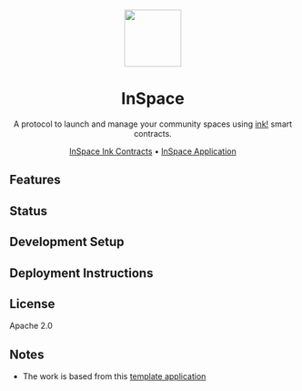 <br/>

<p align="center">
  <img src="https://github.com/CoongCrafts/inspaciness/assets/6867026/845fa326-7a44-4139-9bb8-a3c02874d3c4" height="100">
</p>

<h1 align="center">
InSpace
</h1>

<p align="center">
A protocol to launch and manage your community spaces using <a href="https://use.ink">ink!</a> smart contracts.
<p>

<p align="center">
<a href="https://github.com/CoongCrafts/inspace-contracts">InSpace Ink Contracts</a> • <a href="https://inspace.ink">InSpace Application</a>
<p>


## Features

## Status

## Development Setup

## Deployment Instructions

## License

Apache 2.0

## Notes
- The work is based from this [template application](https://github.com/CoongCrafts/playground-dapp)



